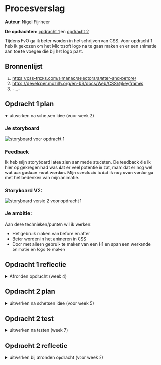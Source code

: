 # Procesverslag
**Auteur:** Nigel Fijnheer

**De opdrachten:** [opdracht 1](opdracht1/index.html) en [opdracht 2](opdracht2/index.html)

Tijdens FvO ga ik beter worden in het schrijven van CSS. Voor opdracht 1 heb ik gekozen om het Microsoft logo na te gaan maken en er een animatie aan toe te voegen die bij het logo past.


## Bronnenlijst
  1. https://css-tricks.com/almanac/selectors/a/after-and-before/
  2. https://developer.mozilla.org/en-US/docs/Web/CSS/@keyframes
  3. -...-



## Opdracht 1 plan

<details open>
  <summary>uitwerken na schetsen idee (voor week 2)</summary>


  ### Je storyboard:
  <img src="readme-images/storyboardv1.jpg" width="375px" alt="storyboard voor opdracht 1">

  ### Feedback
  Ik heb mijn storyboard laten zien aan mede studeten. De feedback die ik hier op gekregen had was dat er veel potentie in zat, maar dat er nog wel wat aan gedaan moet worden. Mijn conclusie is dat ik nog even verder ga met het bedenken van mijn animatie.

  ### Storyboard V2:
  <img src="readme-images/storyboardv2.jpg" width="375px" alt="storyboard versie 2 voor opdracht 1">

  ### Je ambitie: 
  Aan deze technieken/punten wil ik werken:
  - Het gebruik maken van before en after
  - Beter worden in het animeren in CSS
  - Door met alleen gebruik te maken van een H1 en span een werkende animatie en logo te maken
 
</details>



## Opdracht 1 reflectie

<details>
  <summary>Afronden opdracht (week 4)</summary>


  ### Je uitkomst - karakteristiek screenshot(s):
  <img src="readme-images/Resultaat.jpg" width="375px" alt="uitomst opdracht 1">

  Voor het logo van Microsoft heb ik gekozen om alles een beetje om te laten vallen.

  ### Dit ging goed/Heb ik geleerd: 
  Tijdens dit project heb ik veel geleerd over CSS animaties, en heb geleerd hoe before en after nou precies werken. Ik wist voordat ik aan dit project ging werken niet dat je meerdere animaties kon toepassen op een element. Dit heb ik gebruikt bij de blokjes van Microsoft.

  <img src="readme-images/dblanimation.jpg" width="375px" alt="top">


  ### Dit was lastig/Is niet gelukt:
  Ik heb het niet voor elkaar kunnen krijgen om de reduced motion toe te passen. 

  <img src="readme-images/nope1.jpg" width="375px" alt="bummer">

  Wat ook niet gelukt is is om de animatie te blijven loopen. Als de animatie voorbij is gaat hij niet opnieuw
</details>



## Opdracht 2 plan

<details>
  <summary>uitwerken na schetsen idee (voor week 5)</summary>


  ### Je ontwerp:
  <img src="readme-images/dummy-plaatje.svg" width="375px" alt="ontwerp opdracht 2">


  ### Je ambitie: 
  Aan deze technieken/punten wil ik werken:
  - punt 1
  - punt 2
  - nog een punt
  - ...
</details>



## Opdracht 2 test

<details>
  <summary>uitwerken na testen (week 7)</summary>

  Neem minimaal 5 bevindingen op:



  ### Bevinding 1:
  Omschrijving van wat er nog niet orde was (tekst en afbeeding(en)).

  #### oplossing:
  Beschrijving hoe je het hebt hebt opgelost of als het niet gelukt is hoe je het zou oplossen (tekst en afbeeding(en)).



  ### Bevinding 2:
  Omschrijving van wat er nog niet orde was (tekst en afbeeding(en)).

  #### oplossing:
  Beschrijving hoe je het hebt hebt opgelost of als het niet gelukt is hoe je het zou oplossen (tekst en afbeeding(en)).



  ### Bevinding 3:
  ...
</details>



## Opdracht 2 reflectie

<details>
  <summary>uitwerken bij afronden opdracht (voor week 8)</summary>

  ### Je uitkomst - karakteristiek screenshot(s):
  <img src="readme-images/dummy-plaatje.svg" width="375px" alt="uitkomst opdracht 2">


  ### Dit ging goed/Heb ik geleerd: 
  Korte omschrijving met plaatje(s)

  <img src="readme-images/dummy-plaatje.svg" width="375px" alt="top">


  ### Dit was lastig/Is niet gelukt:
  Korte omschrijving met plaatje(s)

  <img src="readme-images/dummy-plaatje.svg" width="375px" alt="bummer">
</details>